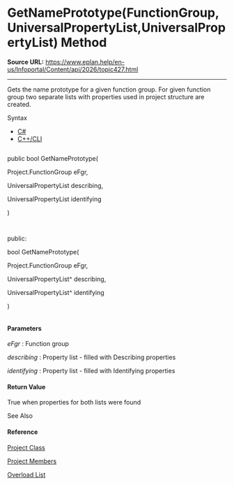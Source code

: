 # GetNamePrototype(FunctionGroup,UniversalPropertyList,UniversalPropertyList) Method

**Source URL:** https://www.eplan.help/en-us/Infoportal/Content/api/2026/topic427.html

---

Gets the name prototype for a given function group. For given function group two separate lists with properties used in project structure are created.

Syntax

- [C#](#i-syntax-CS)
- [C++/CLI](#i-syntax-CPP2005)

```
```
public bool GetNamePrototype( 
   Project.FunctionGroup eFgr,
   UniversalPropertyList describing,
   UniversalPropertyList identifying
)
```
```

```
```
public:
bool GetNamePrototype( 
   Project.FunctionGroup eFgr,
   UniversalPropertyList^ describing,
   UniversalPropertyList^ identifying
)
```
```

#### Parameters

*eFgr*
:   Function group

*describing*
:   Property list - filled with Describing properties

*identifying*
:   Property list - filled with Identifying properties

#### Return Value

True when properties for both lists were found



See Also

#### Reference

[Project Class](Eplan.EplApi.DataModelu~Eplan.EplApi.DataModel.Project.html)
  
[Project Members](Eplan.EplApi.DataModelu~Eplan.EplApi.DataModel.Project_members.html)
  
[Overload List](Eplan.EplApi.DataModelu~Eplan.EplApi.DataModel.Project~GetNamePrototype.html)